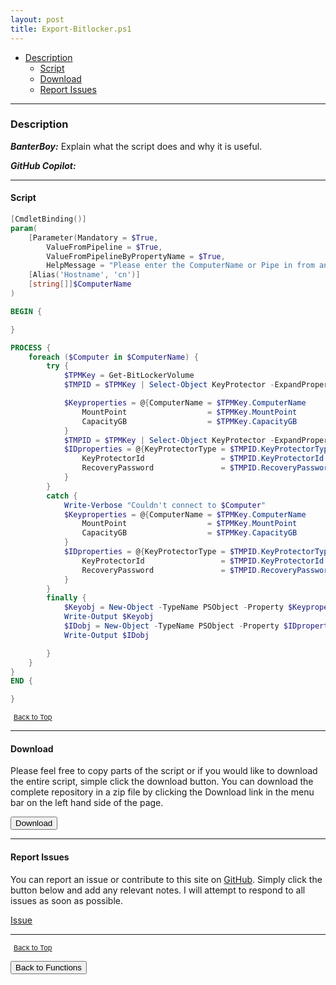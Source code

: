```yaml
---
layout: post
title: Export-Bitlocker.ps1
---
```


- [Description](#description)
  - [Script](#script)
  - [Download](#download)
  - [Report Issues](#report-issues)

---

### Description

**_BanterBoy:_** Explain what the script does and why it is useful.

**_GitHub Copilot:_**

---

#### Script

```powershell
[CmdletBinding()]
param(
    [Parameter(Mandatory = $True,
        ValueFromPipeline = $True,
        ValueFromPipelineByPropertyName = $True,
        HelpMessage = "Please enter the ComputerName or Pipe in from another command.")]
    [Alias('Hostname', 'cn')]
    [string[]]$ComputerName
)

BEGIN {

}

PROCESS {
    foreach ($Computer in $ComputerName) {
        try {
            $TPMKey = Get-BitLockerVolume
            $TMPID = $TPMKey | Select-Object KeyProtector -ExpandProperty KeyProtector

            $Keyproperties = @{ComputerName = $TPMKey.ComputerName
                MountPoint                  = $TPMKey.MountPoint
                CapacityGB                  = $TPMKey.CapacityGB
            }
            $TMPID = $TPMKey | Select-Object KeyProtector -ExpandProperty KeyProtector
            $IDproperties = @{KeyProtectorType = $TMPID.KeyProtectorType
                KeyProtectorId                 = $TMPID.KeyProtectorId
                RecoveryPassword               = $TMPID.RecoveryPassword
            }
        }
        catch {
            Write-Verbose "Couldn't connect to $Computer"
            $Keyproperties = @{ComputerName = $TPMKey.ComputerName
                MountPoint                  = $TPMKey.MountPoint
                CapacityGB                  = $TPMKey.CapacityGB
            }
            $IDproperties = @{KeyProtectorType = $TMPID.KeyProtectorType
                KeyProtectorId                 = $TMPID.KeyProtectorId
                RecoveryPassword               = $TMPID.RecoveryPassword
            }
        }
        finally {
            $Keyobj = New-Object -TypeName PSObject -Property $Keyproperties
            Write-Output $Keyobj
            $IDobj = New-Object -TypeName PSObject -Property $IDproperties
            Write-Output $IDobj

        }
    }
}
END {

}
```

<span style="font-size:11px;"><a href="#"><i class="fas fa-caret-up" aria-hidden="true" style="color: white; margin-right:5px;"></i>Back to Top</a></span>

---

#### Download

Please feel free to copy parts of the script or if you would like to download the entire script, simple click the download button. You can download the complete repository in a zip file by clicking the Download link in the menu bar on the left hand side of the page.

<button class="btn" type="submit" onclick="window.open('/PowerShell/functions/bitLocker/Export-Bitlocker.ps1')">
    <i class="fa fa-cloud-download-alt">
    </i>
        Download
</button>

---

#### Report Issues

You can report an issue or contribute to this site on <a href="https://github.com/BanterBoy/scripts-blog/issues">GitHub</a>. Simply click the button below and add any relevant notes. I will attempt to respond to all issues as soon as possible.

<!-- Place this tag where you want the button to render. -->

<a class="github-button" href="https://github.com/BanterBoy/scripts-blog/issues/new?title=Export-Bitlocker.ps1&body=There is a problem with this function. Please find details below." data-show-count="true" aria-label="Issue BanterBoy/scripts-blog on GitHub">Issue</a>

---

<span style="font-size:11px;"><a href="#"><i class="fas fa-caret-up" aria-hidden="true" style="color: white; margin-right:5px;"></i>Back to Top</a></span>

<a href="/menu/_pages/functions.html">
    <button class="btn">
        <i class='fas fa-reply'>
        </i>
            Back to Functions
    </button>
</a>

[1]: http://ecotrust-canada.github.io/markdown-toc
[2]: https://github.com/googlearchive/code-prettify
